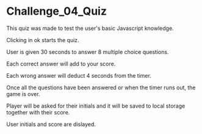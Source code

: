 # Challenge_04_Quiz

This quiz was made to test the user's basic Javascript knowledge.

Clicking in ok starts the quiz. 

User is given 30 seconds to answer 8 multiple choice questions. 

Each correct answer will add to your score. 

Each wrong answer will deduct 4 seconds from the timer. 

Once all the questions have been answered or when the timer runs out, the game is over.  

Player will be asked for their initials and it will be saved to local storage together with their score. 

User initials and score are dislayed.
